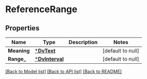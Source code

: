# ReferenceRange

## Properties
Name | Type | Description | Notes
------------ | ------------- | ------------- | -------------
**Meaning** | [***DvText**](DvText.md) |  | [default to null]
**Range_** | [***DvInterval**](DvInterval.md) |  | [default to null]

[[Back to Model list]](../README.md#documentation-for-models) [[Back to API list]](../README.md#documentation-for-api-endpoints) [[Back to README]](../README.md)

